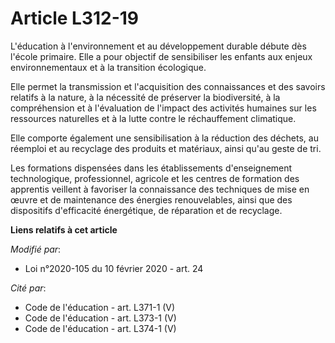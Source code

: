 # Article L312-19

L'éducation à l'environnement et au développement durable débute dès l'école primaire. Elle a pour objectif de sensibiliser
les enfants aux enjeux environnementaux et à la transition écologique.

Elle permet la transmission et l'acquisition des connaissances et des savoirs relatifs à la nature, à la nécessité de
préserver la biodiversité, à la compréhension et à l'évaluation de l'impact des activités humaines sur les ressources
naturelles et à la lutte contre le réchauffement climatique.

Elle comporte également une sensibilisation à la réduction des déchets, au réemploi et au recyclage des produits et
matériaux, ainsi qu'au geste de tri.

Les formations dispensées dans les établissements d'enseignement technologique, professionnel, agricole et les centres de
formation des apprentis veillent à favoriser la connaissance des techniques de mise en œuvre et de maintenance des énergies
renouvelables, ainsi que des dispositifs d'efficacité énergétique, de réparation et de recyclage.

**Liens relatifs à cet article**

_Modifié par_:

  - Loi n°2020-105 du 10 février 2020 - art. 24

_Cité par_:

  - Code de l'éducation - art. L371-1 (V)
  - Code de l'éducation - art. L373-1 (V)
  - Code de l'éducation - art. L374-1 (V)
